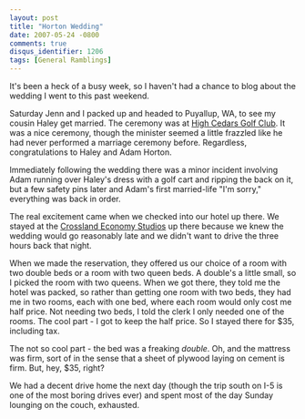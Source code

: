 ```yaml
---
layout: post
title: "Horton Wedding"
date: 2007-05-24 -0800
comments: true
disqus_identifier: 1206
tags: [General Ramblings]
---
```

It's been a heck of a busy week, so I haven't had a chance to blog about
the wedding I went to this past weekend.
 
 Saturday Jenn and I packed up and headed to Puyallup, WA, to see my
cousin Haley get married. The ceremony was at [High Cedars Golf
Club](http://www.highcedars.com/). It was a nice ceremony, though the
minister seemed a little frazzled like he had never performed a marriage
ceremony before. Regardless, congratulations to Haley and Adam Horton.
 
 Immediately following the wedding there was a minor incident involving
Adam running over Haley's dress with a golf cart and ripping the back on
it, but a few safety pins later and Adam's first married-life "I'm
sorry," everything was back in order.
 
 The real excitement came when we checked into our hotel up there. We
stayed at the [Crossland Economy
Studios](http://www.crosslandstudios.com/) up there because we knew the
wedding would go reasonably late and we didn't want to drive the three
hours back that night.
 
 When we made the reservation, they offered us our choice of a room with
two double beds or a room with two queen beds. A double's a little
small, so I picked the room with two queens. When we got there, they
told me the hotel was packed, so rather than getting one room with two
beds, they had me in two rooms, each with one bed, where each room would
only cost me half price. Not needing two beds, I told the clerk I only
needed one of the rooms. The cool part - I got to keep the half price.
So I stayed there for \$35, including tax.
 
 The not so cool part - the bed was a freaking *double*. Oh, and the
mattress was firm, sort of in the sense that a sheet of plywood laying
on cement is firm. But, hey, \$35, right?
 
 We had a decent drive home the next day (though the trip south on I-5
is one of the most boring drives ever) and spent most of the day Sunday
lounging on the couch, exhausted.
